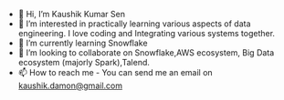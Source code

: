 - 👋 Hi, I’m Kaushik Kumar Sen
- 👀 I’m interested in practically learning various aspects of data engineering. I love coding and Integrating various systems together.
- 🌱 I’m currently learning Snowflake
- 💞️ I’m looking to collaborate on Snowflake,AWS ecosystem, Big Data ecosystem (majorly Spark),Talend.
- 📫 How to reach me - You can send me an email on kaushik.damon@gmail.com

<!---
kaushiksen-de/kaushiksen-de is a ✨ special ✨ repository because its `README.md` (this file) appears on your GitHub profile.
You can click the Preview link to take a look at your changes.
--->
